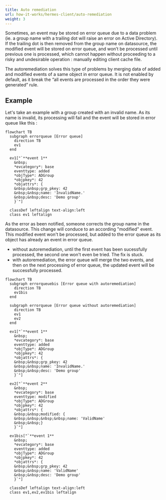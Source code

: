 ```yaml
---
title: Auto remediation
url: how-it-works/hermes-client/auto-remediation
weight: 3
---
```


Sometimes, an event may be stored on error queue due to a data problem (ie. a group name with a trailing dot will raise an error on Active Directory). If the trailing dot is then removed from the group name on datasource, the modified event will be stored on error queue, and won’t be processed until previous one is processed, which cannot happen without proceeding to a risky and undesirable operation : manually editing client cache file.

The autoremediation solves this type of problems by merging data of added and modified events of a same object in error queue. It is not enabled by default, as it break the “all events are processed in the order they were generated” rule.

## Example

Let's take an example with a group created with an invalid name. As its name is invalid, its processing will fail and the event will be stored in error queue like this :

``` mermaid
flowchart TB
  subgraph errorqueue [Error queue]
    direction TB
    ev1
  end

  ev1["`**event 1**
    &nbsp;
    *evcategory*: base
    eventtype: added
    *objType*: ADGroup
    *objpkey*: 42
    *objattrs*: {
    &nbsp;&nbsp;grp_pkey: 42
    &nbsp;&nbsp;name: 'InvalidName.'
    &nbsp;&nbsp;desc: 'Demo group'
    }`"]

  classDef leftalign text-align:left
  class ev1 leftalign
```

As the error as been notified, someone corrects the group name in the datasource. This change will conduce to an according "modified" event. This modified event won't be processed, but added to the error queue as its object has already an event in error queue.

- without autoremediation, until the first event has been sucessfully processed, the second one won't even be tried. The fix is stuck.
- with autoremediation, the error queue will merge the two events, and then on the next processing of error queue, the updated event will be successfully processed.

``` mermaid
flowchart TB
  subgraph errorqueuebis [Error queue with autoremediation]
    direction TB
    ev1bis
  end

  subgraph errorqueue [Error queue without autoremediation]
    direction TB
    ev1
    ev2
  end

  ev1["`**event 1**
    &nbsp;
    *evcategory*: base
    eventtype: added
    *objType*: ADGroup
    *objpkey*: 42
    *objattrs*: {
    &nbsp;&nbsp;grp_pkey: 42
    &nbsp;&nbsp;name: 'InvalidName.'
    &nbsp;&nbsp;desc: 'Demo group'
    }`"]

  ev2["`**event 2**
    &nbsp;
    *evcategory*: base
    eventtype: modified
    *objType*: ADGroup
    *objpkey*: 42
    *objattrs*: {
    &nbsp;&nbsp;modified: {
    &nbsp;&nbsp;&nbsp;&nbsp;name: 'ValidName'
    &nbsp;&nbsp;}
    }`"]

  ev1bis["`**event 1**
    &nbsp;
    *evcategory*: base
    eventtype: added
    *objType*: ADGroup
    *objpkey*: 42
    *objattrs*: {
    &nbsp;&nbsp;grp_pkey: 42
    &nbsp;&nbsp;name: 'ValidName'
    &nbsp;&nbsp;desc: 'Demo group'
    }`"]

  classDef leftalign text-align:left
  class ev1,ev2,ev1bis leftalign
```
